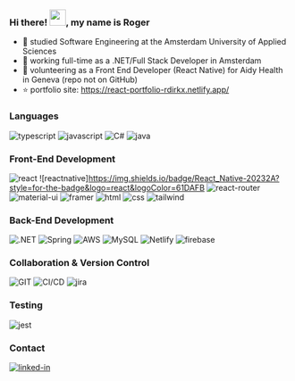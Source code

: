 ### Hi there! <img src="https://media.giphy.com/media/hvRJCLFzcasrR4ia7z/giphy.gif" width="29px" height="29px">, my name is Roger

- 🔭 studied Software Engineering at the Amsterdam University of Applied Sciences
- 👯 working full-time as a .NET/Full Stack Developer in Amsterdam
- 👯 volunteering as a Front End Developer (React Native) for Aidy Health in Geneva (repo not on GitHub)
- ⭐ portfolio site: https://react-portfolio-rdirkx.netlify.app/

### Languages

![typescript](https://img.shields.io/badge/TypeScript-3178C6?style=for-the-badge&logo=typescript&logoColor=white)
![javascript](https://img.shields.io/badge/JavaScript-323330?style=for-the-badge&logo=javascript&logoColor=F7DF1E)
![C#](https://img.shields.io/badge/C%23-239120?style=for-the-badge&logo=c-sharp&logoColor=white)
![java](https://img.shields.io/badge/Java-ED8B00?style=for-the-badge&logo=java&logoColor=white)

### Front-End Development

![react](https://img.shields.io/badge/React-20232A?style=for-the-badge&logo=react&logoColor=61DAFB)
![reactnative]https://img.shields.io/badge/React_Native-20232A?style=for-the-badge&logo=react&logoColor=61DAFB
![react-router](https://img.shields.io/badge/React_Router-CA4245?style=for-the-badge&logo=react-router&logoColor=white)
![material-ui](https://img.shields.io/badge/Material_UI-0081CB?style=for-the-badge&logo=mui&logoColor=white)
![framer](https://img.shields.io/badge/Framer-black?style=for-the-badge&logo=framer&logoColor=blue)
![html](https://img.shields.io/badge/HTML5-E34F26?style=for-the-badge&logo=html5&logoColor=white)
![css](https://img.shields.io/badge/CSS3-1572B6?style=for-the-badge&logo=css3&logoColor=white)
![tailwind](https://img.shields.io/badge/Tailwind_CSS-38B2AC?style=for-the-badge&logo=tailwind-css&logoColor=white)

### Back-End Development
![.NET](https://img.shields.io/badge/.NET-5C2D91?style=for-the-badge&logo=.net&logoColor=white)
![Spring](https://img.shields.io/badge/Spring-6DB33F?style=for-the-badge&logo=spring&logoColor=white)
![AWS](https://img.shields.io/badge/Amazon_AWS-232F3E?style=for-the-badge&logo=amazon-aws&logoColor=white)
![MySQL](	https://img.shields.io/badge/MySQL-00000F?style=for-the-badge&logo=mysql&logoColor=white)
![Netlify](https://img.shields.io/badge/Netlify-00C7B7?style=for-the-badge&logo=netlify&logoColor=white)
![firebase](https://img.shields.io/badge/Firebase-ED8B00?style=for-the-badge&logo=firebase&logoColor=red)

### Collaboration & Version Control

![GIT](https://img.shields.io/badge/GIT-E44C30?style=for-the-badge&logo=git&logoColor=white)
![CI/CD](https://img.shields.io/badge/Azure_DevOps-0078D7?style=for-the-badge&logo=azure-devops&logoColor=white)
![jira](https://img.shields.io/badge/Jira-0052CC?style=for-the-badge&logo=Jira&logoColor=white)

### Testing

![jest](https://img.shields.io/badge/Jest-C21325?style=for-the-badge&logo=jest&logoColor=white)

### Contact

[![linked-in](https://img.shields.io/badge/Linked_In-0077B5?style=for-the-badge&logo=LinkedIn&logoColor=white)](https://www.linkedin.com/in/rogerdirkx/)

